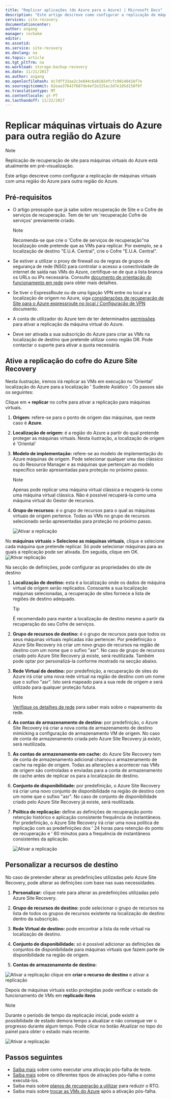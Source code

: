 ```yaml
---
title: "Replicar aplicações (do Azure para o Azure) | Microsoft Docs"
description: "Este artigo descreve como configurar a replicação de máquinas virtuais com uma região do Azure para outra região no Azure."
services: site-recovery
documentationcenter: 
author: asgang
manager: rochakm
editor: 
ms.assetid: 
ms.service: site-recovery
ms.devlang: na
ms.topic: article
ms.tgt_pltfrm: na
ms.workload: storage-backup-recovery
ms.date: 11/21/2017
ms.author: asgang
ms.openlocfilehash: dc7dff33aa2c3e844c6a91024fcfc98148416f7e
ms.sourcegitcommit: 62eaa376437687de4ef2e325ac3d7e195d158f9f
ms.translationtype: MT
ms.contentlocale: pt-PT
ms.lasthandoff: 11/22/2017
---
```

# <a name="replicate-azure-virtual-machines-to-another-azure-region"></a>Replicar máquinas virtuais do Azure para outra região do Azure



>[!NOTE]
>
> Replicação de recuperação de site para máquinas virtuais do Azure está atualmente em pré-visualização.

Este artigo descreve como configurar a replicação de máquinas virtuais com uma região do Azure para outra região do Azure.

## <a name="prerequisites"></a>Pré-requisitos

* O artigo pressupõe que já sabe sobre recuperação de Site e o Cofre de serviços de recuperação. Tem de ter um 'recuperação Cofre de serviços' previamente criado.

    >[!NOTE]
    >
    > Recomenda-se que crie o 'Cofre de serviços de recuperação"na localização onde pretende que as VMs para replicar. Por exemplo, se a localização de destino "E.U.A. Central", crie o Cofre "E.U.A. Central".

* Se estiver a utilizar o proxy de firewall ou de regras de grupos de segurança de rede (NSG) para controlar o acesso a conectividade de internet de saída nas VMs do Azure, certifique-se de que a lista branca os URLs ou IPs necessária. Consulte [documento de orientação do funcionamento em rede](./site-recovery-azure-to-azure-networking-guidance.md) para obter mais detalhes.

* Se tiver o ExpressRoute ou de uma ligação VPN entre no local e a localização de origem no Azure, siga [considerações de recuperação de Site para o Azure expressroute no local / Configuração de VPN](site-recovery-azure-to-azure-networking-guidance.md#guidelines-for-existing-azure-to-on-premises-expressroutevpn-configuration) documento.

* A conta de utilizador do Azure tem de ter determinados [permissões](site-recovery-role-based-linked-access-control.md#permissions-required-to-enable-replication-for-new-virtual-machines) para ativar a replicação da máquina virtual do Azure.

* Deve ser ativada a sua subscrição do Azure para criar as VMs na localização de destino que pretende utilizar como região DR. Pode contactar o suporte para ativar a quota necessária.

## <a name="enable-replication-from-azure-site-recovery-vault"></a>Ative a replicação do cofre do Azure Site Recovery
Nesta ilustração, iremos irá replicar as VMs em execução no 'Oriental' localização do Azure para a localização ' Sudeste Asiático '. Os passos são os seguintes:

 Clique em **+ replicar** no cofre para ativar a replicação para máquinas virtuais.

1. **Origem:** refere-se para o ponto de origem das máquinas, que neste caso é **Azure**.

2. **Localização de origem:** é a região do Azure a partir do qual pretende proteger as máquinas virtuais. Nesta ilustração, a localização de origem é 'Oriental'

3. **Modelo de implementação:** refere-se ao modelo de implementação do Azure máquinas de origem. Pode selecionar qualquer uma das clássico ou do Resource Manager e as máquinas que pertençam ao modelo específico serão apresentadas para proteção no próximo passo.

      >[!NOTE]
      >
      > Apenas pode replicar uma máquina virtual clássica e recuperá-la como uma máquina virtual clássica. Não é possível recuperá-la como uma máquina virtual do Gestor de recursos.

4. **Grupo de recursos:** é o grupo de recursos para o qual as máquinas virtuais de origem pertence. Todas as VMs no grupo de recursos selecionado serão apresentadas para proteção no próximo passo.

    ![Ativar a replicação](./media/site-recovery-replicate-azure-to-azure/enabledrwizard1.png)

No **máquinas virtuais > Selecione as máquinas virtuais**, clique e selecione cada máquina que pretende replicar. Só pode selecionar máquinas para as quais a replicação pode ser ativada. Em seguida, clique em OK.
    ![Ativar replicação](./media/site-recovery-replicate-azure-to-azure/virtualmachine_selection.png)


Na secção de definições, pode configurar as propriedades do site de destino

1. **Localização de destino:** esta é a localização onde os dados de máquina virtual de origem serão replicados. Consoante a sua localização máquinas selecionadas, a recuperação de sites fornece a lista de regiões de destino adequado.

    > [!TIP]
    > É recomendado para manter a localização de destino mesmo a partir da recuperação do seu Cofre de serviços.

2. **Grupo de recursos de destino:** é o grupo de recursos para que todos os seus máquinas virtuais replicadas irão pertencer. Por predefinição o Azure Site Recovery irá criar um novo grupo de recursos na região de destino com um nome que o sufixo "asr". No caso de grupo de recursos criado pelo Azure Site Recovery já existe, será reutilizada. Também pode optar por personalizá-la conforme mostrado na secção abaixo.    
3. **Rede Virtual de destino:** por predefinição, a recuperação de sites do Azure irá criar uma nova rede virtual na região de destino com um nome que o sufixo "asr". Isto será mapeado para a sua rede de origem e será utilizado para qualquer proteção futura.

    > [!NOTE]
    > [Verifique os detalhes de rede](site-recovery-network-mapping-azure-to-azure.md) para saber mais sobre o mapeamento da rede.

4. **As contas de armazenamento de destino:** por predefinição, o Azure Site Recovery irá criar a nova conta de armazenamento de destino mimicking a configuração de armazenamento VM de origem. No caso de conta de armazenamento criada pelo Azure Site Recovery já existir, será reutilizada.

5. **As contas de armazenamento em cache:** do Azure Site Recovery tem de conta de armazenamento adicional chamou o armazenamento de cache na região de origem. Todas as alterações a acontecer nas VMs de origem são controladas e enviadas para a conta de armazenamento de cache antes de replicar os para a localização de destino.

6. **Conjunto de disponibilidade:** por predefinição, o Azure Site Recovery irá criar uma novo conjunto de disponibilidade na região de destino com um nome que o sufixo "asr". No caso de conjunto de disponibilidade criado pelo Azure Site Recovery já existe, será reutilizada.

7.  **Política de replicação:** define as definições de recuperação ponto retenção histórico e aplicação consistente frequência de instantâneos. Por predefinição, o Azure Site Recovery irá criar uma nova política de replicação com as predefinições dos ' 24 horas para retenção do ponto de recuperação e ' 60 minutos para a frequência de instantâneos consistentes da aplicação.

    ![Ativar a replicação](./media/site-recovery-replicate-azure-to-azure/enabledrwizard3.PNG)

## <a name="customize-target-resources"></a>Personalizar a recursos de destino

No caso de pretender alterar as predefinições utilizadas pelo Azure Site Recovery, pode alterar as definições com base nas suas necessidades.

1. **Personalizar:** clique nele para alterar as predefinições utilizadas pelo Azure Site Recovery.

2. **Grupo de recursos de destino:** pode selecionar o grupo de recursos na lista de todos os grupos de recursos existente na localização de destino dentro da subscrição.

3. **Rede Virtual de destino:** pode encontrar a lista da rede virtual na localização de destino.

4. **Conjunto de disponibilidade:** só é possível adicionar as definições de conjuntos de disponibilidade para máquinas virtuais que fazem parte de disponibilidade na região de origem.

5. **Contas de armazenamento de destino:**

![Ativar a replicação](./media/site-recovery-replicate-azure-to-azure/customize.PNG) clique em **criar o recurso de destino** e ativar a replicação


Depois de máquinas virtuais estão protegidas pode verificar o estado de funcionamento de VMs em **replicado itens**

>[!NOTE]
>Durante o período de tempo da replicação inicial, pode existir a possibilidade de estado demora tempo a atualizar e não consegue ver o progresso durante algum tempo. Pode clicar no botão Atualizar no topo do painel para obter o estado mais recente.
>

![Ativar a replicação](./media/site-recovery-replicate-azure-to-azure/replicateditems.PNG)


## <a name="next-steps"></a>Passos seguintes
- [Saiba mais](site-recovery-test-failover-to-azure.md) sobre como executar uma ativação pós-falha de teste.
- [Saiba mais](site-recovery-failover.md) sobre os diferentes tipos de ativações pós-falha e como executá-los.
- Saiba mais sobre [planos de recuperação a utilizar](site-recovery-create-recovery-plans.md) para reduzir o RTO.
- Saiba mais sobre [trocar as VMs do Azure](site-recovery-how-to-reprotect.md) após a ativação pós-falha.
